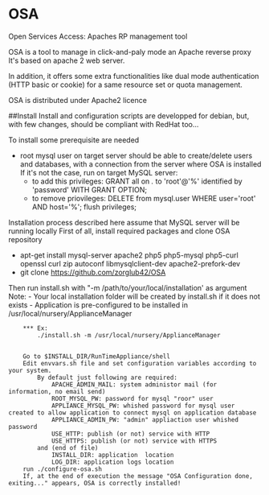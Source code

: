 # OSA
Open Services Access: Apaches RP management tool

OSA is a tool to manage in click-and-paly mode an Apache reverse proxy
It's based on apache 2 web server.

In addition, it offers some extra functionalities like dual mode authentication (HTTP basic or cookie) for a same resource set or quota management.

OSA is distributed under Apache2 licence

##Install
Install and configuration scripts are developped for debian, but, with few changes, should be compliant with RedHat too...

To install some prerequisite are needed
  - root mysql user on target server should be able to create/delete users and databases, with a connection from the server where OSA is installed If it's not the case, run on target MySQL server:
      - to add this privileges: GRANT all on *.* to 'root'@'%' identified by 'password' WITH GRANT OPTION;
      - to remove priovileges: DELETE from mysql.user WHERE user='root' AND host='%'; flush privileges;


Installation process described here assume that MySQL server will be running locally
First of all, install required packages and clone OSA repository
  - apt-get install mysql-server apache2 php5 php5-mysql php5-curl openssl curl zip autoconf libmysqlclient-dev apache2-prefork-dev
  - git clone https://github.com/zorglub42/OSA

Then run install.sh with "-m /path/to/your/local/installation' as argument 
Note: 
	- Your local installation folder will be created by install.sh if it does not exists
	- Application is pre-configured to be installed in  /usr/local/nursery/ApplianceManager

		*** Ex:
			./install.sh -m /usr/local/nursery/ApplianceManager
			
		
		Go to $INSTALL_DIR/RunTimeAppliance/shell
		Edit envvars.sh file and set configuration variables according to your system. 
			By default just following are required:
				APACHE_ADMIN_MAIL: system administor mail (for information, no email send)
				ROOT_MYSQL_PW: password for mysql "roor" user
				APPLIANCE_MYSQL_PW: whished password for mysql user created to allow application to connect mysql on application database
				APPLIANCE_ADMIN_PW: "admin" appliaction user whished password
				USE_HTTP: publish (or not) service with HTTP
				USE_HTTPS: publish (or not) service with HTTPS
			and (end of file)
				INSTALL_DIR: application  location
				LOG_DIR: application logs location
		run ./configure-osa.sh
		If, at the end of execution the message "OSA Configuration done, exiting..." appears, OSA is correctly installed!

